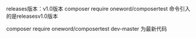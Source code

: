 releases版本：v1.0版本
composer require oneword/composertest 命令引入的是releasesv1.0版本

composer require oneword/composertest dev-master 为最新代码